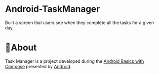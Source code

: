 # Android-TaskManager
Built a screen that users see when they complete all the tasks for a given day.
# 📝About
Task Manager is a project developed during the [Android Basics with Compose](https://developer.android.com/courses) presented by [Android](https://developer.android.com/).
